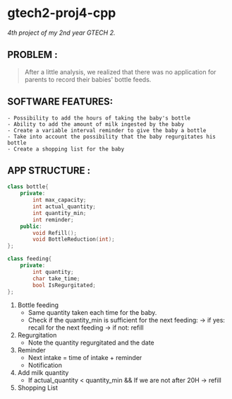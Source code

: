 # gtech2-proj4-cpp
*4th project of my 2nd year GTECH 2.*

## PROBLEM :  
> After a little analysis, we realized that there was no application for parents to record their babies' bottle feeds.

## SOFTWARE FEATURES: 
	- Possibility to add the hours of taking the baby's bottle
	- Ability to add the amount of milk ingested by the baby 
	- Create a variable interval reminder to give the baby a bottle
	- Take into account the possibility that the baby regurgitates his bottle
	- Create a shopping list for the baby

## APP STRUCTURE :
```cpp
class bottle{
    private:
        int max_capacity;
        int actual_quantity;
        int quantity_min;
        int reminder;  
    public:
        void Refill();
        void BottleReduction(int);
};

class feeding{
    private:
        int quantity;
        char take_time;
        bool IsRegurgitated;
};
```

1. Bottle feeding
    - Same quantity taken each time for the baby.
    - Check if the quantity_min is sufficient for the next feeding:
        -> if yes: recall for the next feeding
        -> if not: refill
2. Regurgitation
    - Note the quantity regurgitated and the date
3. Reminder
    - Next intake = time of intake + reminder
    - Notification
4. Add milk quantity
    - If actual_quantity < quantity_min && If we are not after 20H
        -> refill
5. Shopping List